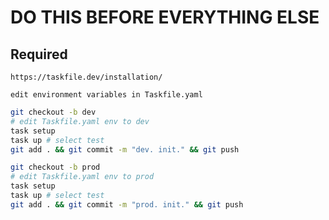 # DO THIS BEFORE EVERYTHING ELSE

## Required

`https://taskfile.dev/installation/`

`edit environment variables in Taskfile.yaml`

```bash
git checkout -b dev
# edit Taskfile.yaml env to dev
task setup
task up # select test
git add . && git commit -m "dev. init." && git push

git checkout -b prod
# edit Taskfile.yaml env to prod
task setup
task up # select test
git add . && git commit -m "prod. init." && git push
```
